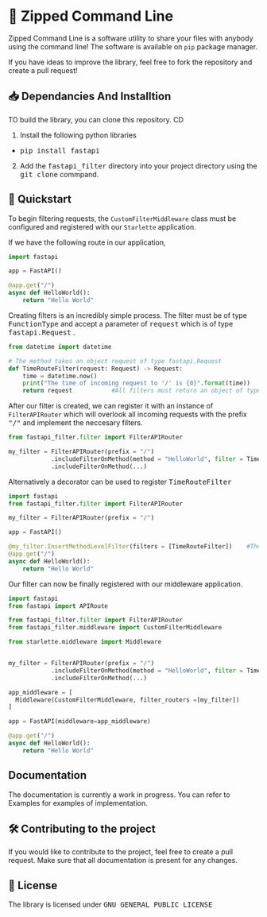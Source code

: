 # :speech_balloon: Zipped Command Line 
Zipped Command Line is a software utility to share your files with anybody using the command line! The software is available on ```pip``` package manager. 

If you have ideas to improve the library, feel free to fork the repository and create a pull request!
## :inbox_tray: Dependancies And Installtion 
TO build the library, you can clone this repository. CD  
1. Install the following python libraries
-  <kbd>pip install fastapi</kbd> 
2. Add the <kbd>fastapi_filter</kbd> directory into your project directory using the <kbd>git clone</kbd> commpand. 
## :pushpin: Quickstart
To begin filtering requests, the ```CustomFilterMiddleware``` class must be configured and registered with our ```Starlette``` application.

If we have the following route in our application,

```python
import fastapi

app = FastAPI()

@app.get("/")
async def HelloWorld():
    return "Hello World"
```

Creating filters is an incredibly simple process. The filter must be of type <kbd>FunctionType</kbd> and accept a parameter of <kbd>request</kbd> which is of type <kbd>fastapi.Request</kbd> .  

```python
from datetime import datetime

# The method takes an object request of type fastapi.Request
def TimeRouteFilter(request: Request) -> Request:
    time = datetime.now()
    print("The time of incoming request to '/' is {0}".format(time))
    return request           #All filters must return an object of type Request
```


After our filter is created, we can register it with an instance of ```FilterAPIRouter``` which will overlook all incoming requests with the prefix <kbd>"/"</kbd> and implement the neccesary filters. 

```python
from fastapi_filter.filter import FilterAPIRouter

my_filter = FilterAPIRouter(prefix = "/")
            .includeFilterOnMethod(method = "HelloWorld", filter = TimeRouteFilter)
            .includeFilterOnMethod(...)
```

Alternatively a decorator can be used to register <kbd>TimeRouteFilter</kbd>

```python
import fastapi
from fastapi_filter.filter import FilterAPIRouter

my_filter = FilterAPIRouter(prefix = "/")

app = FastAPI()

@my_filter.InsertMethodLevelFilter(filters = [TimeRouteFilter])    #The filters must be passed through in an array
@app.get("/")
async def HelloWorld():
    return "Hello World"
```

Our filter can now be finally registered with our middleware application.  

```python
import fastapi
from fastapi import APIRoute

from fastapi_filter.filter import FilterAPIRouter
from fastapi_filter.middleware import CustomFilterMiddleware

from starlette.middleware import Middleware


my_filter = FilterAPIRouter(prefix = "/")
            .includeFilterOnMethod(method = "HelloWorld", filter = TimeRouteFilter)
            .includeFilterOnMethod(...)

app_middleware = [
  Middleware(CustomFilterMiddleware, filter_routers =[my_filter])
]

app = FastAPI(middleware=app_middleware)

@app.get("/")
async def HelloWorld():
    return "Hello World"
```
## Documentation
The documentation is currently a work in progress. You can refer to Examples for examples of implementation. 
## :hammer_and_wrench: Contributing to the project
If you would like to contribute to the project, feel free to create a pull request. Make sure that all documentation is present for any changes.  
## :scroll: License
The library is licensed under <kbd>GNU GENERAL PUBLIC LICENSE</kbd>
